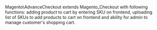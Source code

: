 Magento\AdvanceCheckout extends Magento_Checkout with following functions: adding product to cart by entering SKU on
frontend, uploading list of SKUs to add products to cart on frontend and ability for admin to manage customer's shopping
cart.